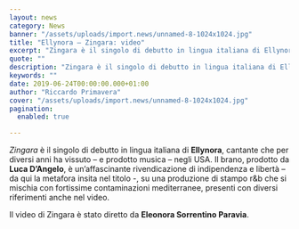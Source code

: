 ```yaml
---
layout: news
category: News
banner: "/assets/uploads/import.news/unnamed-8-1024x1024.jpg"
title: "Ellynora – Zingara: video"
excerpt: "Zingara è il singolo di debutto in lingua italiana di Ellynora, cantante che per diversi anni ha vissuto – e prodotto musica – negli USA. Il brano, prodotto da Luca D’Angelo, è un’affascinante rivendicazione di indipendenza e libertà – da qui la metafora insita nel titolo -, su una produzione di stampo r&b che si [&hellip"
quote: ""
description: "Zingara è il singolo di debutto in lingua italiana di Ellynora, cantante che per diversi anni ha vissuto – e prodotto musica – negli USA. Il brano, prodotto da Luca D’Angelo, è un’affascinante rivendicazione di indipendenza e libertà – da qui la metafora insita nel titolo -, su una produzione di stampo r&b che si [&hellip"
keywords: ""
date: 2019-06-24T00:00:00.000+01:00
author: "Riccardo Primavera"
cover: "/assets/uploads/import.news/unnamed-8-1024x1024.jpg"
pagination:
  enabled: true

---
```


_Zingara_ è il singolo di debutto in lingua italiana di **Ellynora**, cantante che per diversi anni ha vissuto – e prodotto musica – negli USA. Il brano, prodotto da **Luca D’Angelo**, è un’affascinante rivendicazione di indipendenza e libertà – da qui la metafora insita nel titolo -, su una produzione di stampo r&b che si mischia con fortissime contaminazioni mediterranee, presenti con diversi riferimenti anche nel video.

Il video di Zingara è stato diretto da **Eleonora Sorrentino Paravia**.